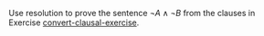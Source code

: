 

Use resolution to prove the sentence $\lnot A \land \lnot B$ from the
clauses in Exercise <a class="exerciseRef" title="" href="{{ site.baseurl }}/knowledge-logic-exercises/ex_25/">convert-clausal-exercise</a>.
